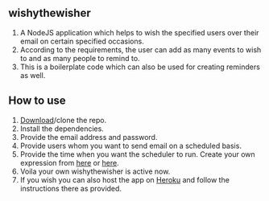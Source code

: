 ## wishythewisher
1. A NodeJS application which helps to wish the specified users over their email on certain specified occasions.
2. According to the requirements, the user can add as many events to wish to and as many people to remind to.
3. This is a boilerplate code which can also be used for creating reminders as well.

## How to use
1. <a href="https://github.com/Anshumanformal/wishythewisher/archive/refs/tags/v.1.0.0.zip">Download</a>/clone the repo.
2. Install the dependencies.
3. Provide the email address and password.
4. Provide users whom you want to send email on a scheduled basis.
5. Provide the time when you want the scheduler to run. Create your own expression from <a href="https://crontab.guru/">here<a> or <a href="https://cron.help/">here</a>.
6. Voila your own wishythewisher is active now.
7. If you wish you can also host the app on <a href="https://dashboard.heroku.com/">Heroku</a> and follow the instructions there as provided.
